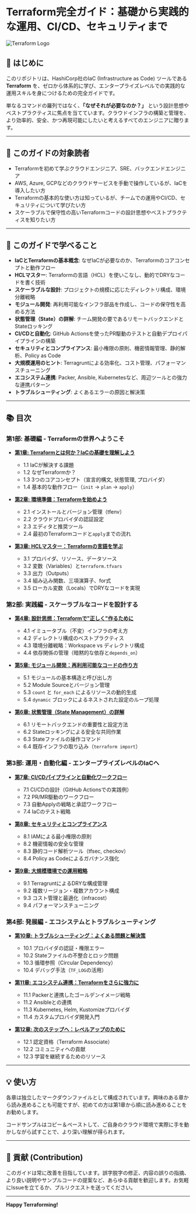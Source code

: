 
# Terraform完全ガイド：基礎から実践的な運用、CI/CD、セキュリティまで

![Terraform Logo](https://www.terraform.io/assets/images/logo-text-8f35c7d0.svg)

## 📖 はじめに

このリポジトリは、HashiCorp社のIaC (Infrastructure as Code) ツールである **Terraform** を、ゼロから体系的に学び、エンタープライズレベルでの実践的な運用スキルを身につけるための完全ガイドです。

単なるコマンドの羅列ではなく、**「なぜそれが必要なのか？」** という設計思想やベストプラクティスに焦点を当てています。クラウドインフラの構築と管理を、より効率的、安全、かつ再現可能にしたいと考えるすべてのエンジニアに贈ります。

---

## 🎯 このガイドの対象読者

*   Terraformを初めて学ぶクラウドエンジニア、SRE、バックエンドエンジニア
*   AWS, Azure, GCPなどのクラウドサービスを手動で操作しているが、IaCを導入したい方
*   Terraformの基本的な使い方は知っているが、チームでの運用やCI/CD、セキュリティについて学びたい方
*   スケーラブルで保守性の高いTerraformコードの設計思想やベストプラクティスを知りたい方

---

## 🚀 このガイドで学べること

*   **IaCとTerraformの基本概念**: なぜIaCが必要なのか、Terraformのコアコンセプトと動作フロー
*   **HCLマスター**: Terraformの言語（HCL）を使いこなし、動的でDRYなコードを書く技術
*   **スケーラブルな設計**: プロジェクトの規模に応じたディレクトリ構成、環境分離戦略
*   **モジュール開発**: 再利用可能なインフラ部品を作成し、コードの保守性を高める方法
*   **状態管理（State）の詳解**: チーム開発の要であるリモートバックエンドとStateロッキング
*   **CI/CDと自動化**: GitHub Actionsを使ったPR駆動のテストと自動デプロイパイプラインの構築
*   **セキュリティとコンプライアンス**: 最小権限の原則、機密情報管理、静的解析、Policy as Code
*   **大規模運用のヒント**: Terragruntによる効率化、コスト管理、パフォーマンスチューニング
*   **エコシステム連携**: Packer, Ansible, Kubernetesなど、周辺ツールとの強力な連携パターン
*   **トラブルシューティング**: よくあるエラーの原因と解決策

---

## 📚 目次

### 第1部: 基礎編 - Terraformの世界へようこそ

*   [**第1章: Terraformとは何か？IaCの基礎を理解しよう**](./chapters/01-what-is-terraform.md)
    *   1.1 IaCが解決する課題
    *   1.2 なぜTerraformか？
    *   1.3 3つのコアコンセプト（宣言的構文, 状態管理, プロバイダ）
    *   1.4 基本的な動作フロー（`init` -> `plan` -> `apply`）

*   [**第2章: 環境準備：Terraformを始めよう**](./chapters/02-getting-started.md)
    *   2.1 インストールとバージョン管理（tfenv）
    *   2.2 クラウドプロバイダの認証設定
    *   2.3 エディタと推奨ツール
    *   2.4 最初のTerraformコードと`apply`までの流れ

*   [**第3章: HCLマスター：Terraformの言語を学ぶ**](./chapters/03-hcl-mastery.md)
    *   3.1 プロバイダ、リソース、データソース
    *   3.2 変数（Variables）と`terraform.tfvars`
    *   3.3 出力（Outputs）
    *   3.4 組み込み関数、三項演算子、for式
    *   3.5 ローカル変数（Locals）でDRYなコードを実現

### 第2部: 実践編 - スケーラブルなコードを設計する

*   [**第4章: 設計思想：Terraformで"正しく"作るために**](./chapters/04-design-principles.md)
    *   4.1 イミュータブル（不変）インフラの考え方
    *   4.2 ディレクトリ構成のベストプラクティス
    *   4.3 環境分離戦略：Workspace vs ディレクトリ構成
    *   4.4 依存関係の管理（暗黙的な依存と`depends_on`）

*   [**第5章: モジュール開発：再利用可能なコードの作り方**](./chapters/05-module-development.md)
    *   5.1 モジュールの基本構造と呼び出し方
    *   5.2 Module Sourceとバージョン管理
    *   5.3 `count` と `for_each` によるリソースの動的生成
    *   5.4 `dynamic` ブロックによるネストされた設定のループ処理

*   [**第6章: 状態管理（State Management）の詳解**](./chapters/06-state-management.md)
    *   6.1 リモートバックエンドの重要性と設定方法
    *   6.2 Stateロッキングによる安全な共同作業
    *   6.3 Stateファイルの操作コマンド
    *   6.4 既存インフラの取り込み（`terraform import`）

### 第3部: 運用・自動化編 - エンタープライズレベルのIaCへ

*   [**第7章: CI/CDパイプラインと自動化ワークフロー**](./chapters/07-cicd-and-automation.md)
    *   7.1 CI/CDの設計（GitHub Actionsでの実践例）
    *   7.2 PR/MR駆動のワークフロー
    *   7.3 自動Applyの戦略と承認ワークフロー
    *   7.4 IaCのテスト戦略

*   [**第8章: セキュリティとコンプライアンス**](./chapters/08-security-and-compliance.md)
    *   8.1 IAMによる最小権限の原則
    *   8.2 機密情報の安全な管理
    *   8.3 静的コード解析ツール（tfsec, checkov）
    *   8.4 Policy as Codeによるガバナンス強化

*   [**第9章: 大規模環境での運用戦略**](./chapters/09-large-scale-operations.md)
    *   9.1 TerragruntによるDRYな構成管理
    *   9.2 複数リージョン・複数アカウント構成
    *   9.3 コスト管理と最適化（infracost）
    *   9.4 パフォーマンスチューニング

### 第4部: 発展編 - エコシステムとトラブルシューティング

*   [**第10章: トラブルシューティング：よくある問題と解決策**](./chapters/10-troubleshooting.md)
    *   10.1 プロバイダの認証・権限エラー
    *   10.2 Stateファイルの不整合とロック問題
    *   10.3 循環参照（Circular Dependency）
    *   10.4 デバッグ手法（`TF_LOG`の活用）

*   [**第11章: エコシステム連携：Terraformをさらに強力に**](./chapters/11-ecosystem.md)
    *   11.1 Packerと連携したゴールデンイメージ戦略
    *   11.2 Ansibleとの連携
    *   11.3 Kubernetes, Helm, Kustomizeプロバイダ
    *   11.4 カスタムプロバイダ開発入門

*   [**第12章: 次のステップへ：レベルアップのために**](./chapters/12-next-steps.md)
    *   12.1 認定資格（Terraform Associate）
    *   12.2 コミュニティへの貢献
    *   12.3 学習を継続するためのリソース

---

## 💡 使い方

各章は独立したマークダウンファイルとして構成されています。興味のある章から読み進めることも可能ですが、初めての方は第1章から順に読み進めることをお勧めします。

コードサンプルはコピー＆ペーストして、ご自身のクラウド環境で実際に手を動かしながら試すことで、より深い理解が得られます。

---

## 🤝 貢献 (Contribution)

このガイドは常に改善を目指しています。誤字脱字の修正、内容の誤りの指摘、より良い説明やサンプルコードの提案など、あらゆる貢献を歓迎します。お気軽にIssueを立てるか、プルリクエストを送ってください。

---

**Happy Terraforming!**